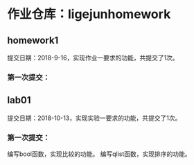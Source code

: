 # 作业仓库：ligejunhomework

## homework1

提交日期：2018-9-16，实现作业一要求的功能，共提交了1次。

### 第一次提交：


## lab01

提交日期：2018-10-13，实现实验一要求的功能，共提交了1次。

### 第一次提交：

编写bool函数，实现比较的功能。
编写qlist函数，实现排序的功能。

